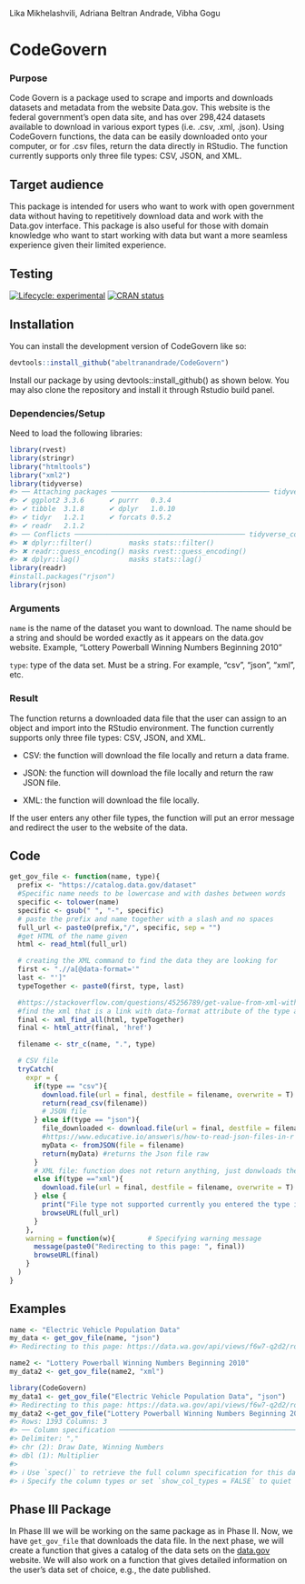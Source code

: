 Lika Mikhelashvili, Adriana Beltran Andrade, Vibha Gogu

<!-- README.md is generated from README.Rmd. Please edit that file -->

# CodeGovern

### Purpose

Code Govern is a package used to scrape and imports and downloads
datasets and metadata from the website Data.gov. This website is the
federal government’s open data site, and has over 298,424 datasets
available to download in various export types (i.e. .csv, .xml, .json).
Using CodeGovern functions, the data can be easily downloaded onto your
computer, or for .csv files, return the data directly in RStudio. The
function currently supports only three file types: CSV, JSON, and XML.

## Target audience

This package is intended for users who want to work with open government
data without having to repetitively download data and work with the
Data.gov interface. This package is also useful for those with domain
knowledge who want to start working with data but want a more seamless
experience given their limited experience.

## Testing

<!-- badges: start -->

[![Lifecycle:
experimental](https://img.shields.io/badge/lifecycle-experimental-orange.svg)](https://lifecycle.r-lib.org/articles/stages.html#experimental)
[![CRAN
status](https://www.r-pkg.org/badges/version/CodeGovern)](https://CRAN.R-project.org/package=CodeGovern)
<!-- badges: end -->

## Installation

You can install the development version of CodeGovern like so:

``` r
devtools::install_github("abeltranandrade/CodeGovern")
```

Install our package by using devtools::install_github() as shown below.
You may also clone the repository and install it through Rstudio build
panel.

### Dependencies/Setup

Need to load the following libraries:

``` r
library(rvest)
library(stringr)
library("htmltools")
library("xml2")
library(tidyverse)
#> ── Attaching packages ─────────────────────────────────────── tidyverse 1.3.2 ──
#> ✔ ggplot2 3.3.6      ✔ purrr   0.3.4 
#> ✔ tibble  3.1.8      ✔ dplyr   1.0.10
#> ✔ tidyr   1.2.1      ✔ forcats 0.5.2 
#> ✔ readr   2.1.2      
#> ── Conflicts ────────────────────────────────────────── tidyverse_conflicts() ──
#> ✖ dplyr::filter()         masks stats::filter()
#> ✖ readr::guess_encoding() masks rvest::guess_encoding()
#> ✖ dplyr::lag()            masks stats::lag()
library(readr)
#install.packages("rjson")
library(rjson)
```

### Arguments

`name` is the name of the dataset you want to download. The name should
be a string and should be worded exactly as it appears on the data.gov
website. Example, “Lottery Powerball Winning Numbers Beginning 2010”

`type`: type of the data set. Must be a string. For example, “csv”,
“json”, “xml”, etc.

### Result

The function returns a downloaded data file that the user can assign to
an object and import into the RStudio environment. The function
currently supports only three file types: CSV, JSON, and XML.

-   CSV: the function will download the file locally and return a data
    frame.

-   JSON: the function will download the file locally and return the raw
    JSON file.

-   XML: the function will download the file locally.

If the user enters any other file types, the function will put an error
message and redirect the user to the website of the data.

## Code

``` r
get_gov_file <- function(name, type){
  prefix <- "https://catalog.data.gov/dataset"
  #Specific name needs to be lowercase and with dashes between words
  specific <- tolower(name)
  specific <- gsub(" ", "-", specific)
  # paste the prefix and name together with a slash and no spaces
  full_url <- paste0(prefix,"/", specific, sep = "")
  #get HTML of the name given
  html <- read_html(full_url)

  # creating the XML command to find the data they are looking for
  first <- ".//a[@data-format='"
  last <- "']"
  typeTogether <- paste0(first, type, last)

  #https://stackoverflow.com/questions/45256789/get-value-from-xml-with-r-by-attribute
  #find the xml that is a link with data-format attribute of the type asked
  final <- xml_find_all(html, typeTogether)
  final <- html_attr(final, 'href')

  filename <- str_c(name, ".", type)

  # CSV file
  tryCatch(
    expr = {
      if(type == "csv"){
        download.file(url = final, destfile = filename, overwrite = T)
        return(read_csv(filename))
        # JSON file
      } else if(type == "json"){
        file_downloaded <- download.file(url = final, destfile = filename, overwrite = T)
        #https://www.educative.io/answer\s/how-to-read-json-files-in-r
        myData <- fromJSON(file = filename)
        return(myData) #returns the Json file raw
      }
      # XML file: function does not return anything, just donwloads the function locally
      else if(type =="xml"){
        download.file(url = final, destfile = filename, overwrite = T)
      } else {
        print("File type not supported currently you entered the type incorrectly. Redirecting to the website...")
        browseURL(full_url)
      }
    },
    warning = function(w){        # Specifying warning message
      message(paste0("Redirecting to this page: ", final))
      browseURL(final)
    }
  )
}
```

## Examples

``` r
name <- "Electric Vehicle Population Data"
my_data <- get_gov_file(name, "json")
#> Redirecting to this page: https://data.wa.gov/api/views/f6w7-q2d2/rows.json?accessType=DOWNLOAD

name2 <- "Lottery Powerball Winning Numbers Beginning 2010"
my_data2 <- get_gov_file(name2, "xml")
```

``` r
library(CodeGovern)
my_data1 <- get_gov_file("Electric Vehicle Population Data", "json")
#> Redirecting to this page: https://data.wa.gov/api/views/f6w7-q2d2/rows.json?accessType=DOWNLOAD
my_data2 <-get_gov_file("Lottery Powerball Winning Numbers Beginning 2010", "csv")
#> Rows: 1393 Columns: 3
#> ── Column specification ────────────────────────────────────────────────────────
#> Delimiter: ","
#> chr (2): Draw Date, Winning Numbers
#> dbl (1): Multiplier
#> 
#> ℹ Use `spec()` to retrieve the full column specification for this data.
#> ℹ Specify the column types or set `show_col_types = FALSE` to quiet this message.
```

## Phase III Package

In Phase III we will be working on the same package as in Phase II. Now,
we have `get_gov_file` that downloads the data file. In the next phase,
we will create a function that gives a catalog of the data sets on the
[data.gov](http://www.data.gov) website. We will also work on a function
that gives detailed information on the user’s data set of choice, e.g.,
the date published.
